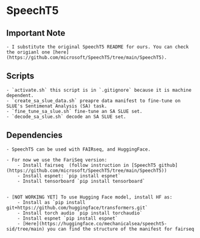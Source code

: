 # SpeechT5

## Important Note
    
    - I substitute the original SpeechT5 README for ours. You can check the origianl one [here](https://github.com/microsoft/SpeechT5/tree/main/SpeechT5).

## Scripts
    - `activate.sh` this script is in `.gitignore` because it is machine dependent.
    - `create_sa_slue_data.sh` preapre data manifest to fine-tune on SLUE's Sentimenat Analysis (SA) task.
    - `fine_tune_sa_slue.sh` fine-tune an SA SLUE set.
    - `decode_sa_slue.sh` decode an SA SLUE set.

## Dependencies
    - SpeechT5 can be used with FAIRseq, and HuggingFace.

    - For now we use the FariSeq version:
        - Install fairseq  (follow instruction in [SpeechT5 github](https://github.com/microsoft/SpeechT5/tree/main/SpeechT5))
        - Install espnet: `pip install espnet`
        - Install tensorboard `pip install tensorboard`
    

    - [NOT WORKING YET] To use Hugging Face model, install HF as:
        - Install as `pip install git+https://github.com/huggingface/transformers.git`
        - Install torch audio `pip install torchaudio`
        - Install espnet `pip install espnet`
        - [Here](https://huggingface.co/mechanicalsea/speecht5-sid/tree/main) you can find the structure of the manifest for fairseq


